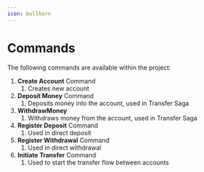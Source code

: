 ```yaml
---
icon: bullhorn
---
```


# Commands

The following commands are available within the project:

1. **Create Account** Command
   1. Creates new account
2. **Deposit Money** Command
   1. Deposits money into the account, used in Transfer Saga
3. **WithdrawMoney**&#x20;
   1. Withdraws money from the account, used in Transfer Saga
4. **Register Deposit** Command
   1. Used in direct deposit
5. **Register Withdrawal** Command
   1. Used in direct withdrawal
6. **Initiate Transfer** Command
   1. Used to start the transfer flow between accounts

